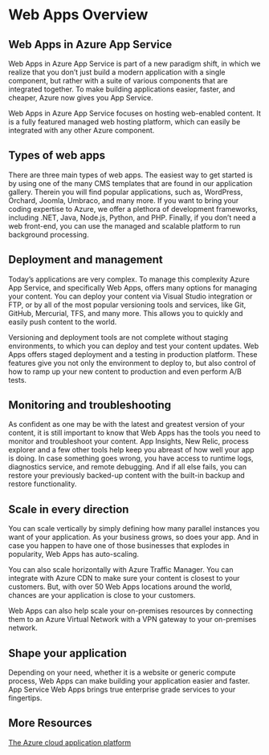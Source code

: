 <properties
	pageTitle="Web Apps Overview"
	description="Learn the basics about Web Apps in Azure App Service and what you can do with it."
	services="app-service-web"
	documentationCenter=""
	authors="jaime-espinosa"
	manager="wpickett"
	editor="jimbe"/>

<tags
	ms.service="app-service-web"
	ms.workload="web"
	ms.tgt_pltfrm=""
	ms.devlang=""
	ms.topic=""
	ms.date="2/24/2015"
	ms.author="jaime-espinosa"/>

# Web Apps Overview #

## Web Apps in Azure App Service ##

Web Apps in Azure App Service is part of a new paradigm shift, in which we realize that you don’t just build a modern application with a single component, but rather with a suite of various components that are integrated together. To make building applications easier, faster, and cheaper, Azure now gives you App Service. 

Web Apps in Azure App Service focuses on hosting web-enabled content. It is a fully featured managed web hosting platform, which can easily be integrated with any other Azure component. 

## Types of web apps ## 

There are three main types of web apps. The easiest way to get started is by using one of the many CMS templates that are found in our application gallery. Therein you will find popular applications, such as, WordPress, Orchard, Joomla, Umbraco, and many more. If you want to bring your coding expertise to Azure, we offer a plethora of development frameworks, including .NET, Java, Node.js, Python, and PHP. Finally, if you don’t need a web front-end, you can use the managed and scalable platform to run background processing.

## Deployment and management ##

Today’s applications are very complex. To manage this complexity Azure App Service, and specifically Web Apps, offers many options for managing your content. You can deploy your content via Visual Studio integration or FTP, or by all of the most popular versioning tools and services, like Git, GitHub, Mercurial, TFS, and many more. This allows you to quickly and easily push content to the world. 

Versioning and deployment tools are not complete without staging environments, to which you can deploy and test your content updates. Web Apps offers staged deployment and a testing in production platform. These features give you not only the environment to deploy to, but also control of how to ramp up your new content to production and even perform A/B tests.

## Monitoring and troubleshooting ##

As confident as one may be with the latest and greatest version of your content, it is still important to know that Web Apps has the tools you need to monitor and troubleshoot your content. App Insights, New Relic, process explorer and a few other tools help keep you abreast of how well your app is doing. In case something goes wrong, you have access to runtime logs, diagnostics service, and remote debugging. And if all else fails, you can restore your previously backed-up content with the built-in backup and restore functionality.

## Scale in every direction ##

You can scale vertically by simply defining how many parallel instances you want of your application. As your business grows, so does your app. And in case you happen to have one of those businesses that explodes in popularity, Web Apps has auto-scaling. 

You can also scale horizontally with Azure Traffic Manager. You can integrate with Azure CDN to make sure your content is closest to your customers. But, with over 50 Web Apps locations around the world, chances are your application is close to your customers.
 
Web Apps can also help scale your on-premises resources by connecting them to an Azure Virtual Network with a VPN gateway to your on-premises network.

## Shape your application ## 

Depending on your need, whether it is a website or generic compute process, Web Apps can make building your application easier and faster. App Service Web Apps brings true enterprise grade services to your fingertips.

## More Resources ##
[The Azure cloud application platform](../app-service-cloud-app-platform/)
